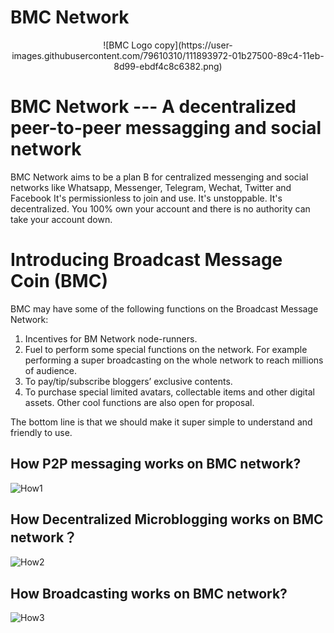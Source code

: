 # BMC Network
<p align="center">
![BMC Logo copy](https://user-images.githubusercontent.com/79610310/111893972-01b27500-89c4-11eb-8d99-ebdf4c8c6382.png)
</p>

# BMC Network --- A decentralized peer-to-peer messagging and social network

BMC Network aims to be a plan B for centralized messenging and social networks like Whatsapp, Messenger, Telegram, Wechat, Twitter and Facebook
It's permissionless to join and use. 
It's unstoppable. 
It's decentralized.
You 100% own your account and there is no authority can take your account down.

# Introducing Broadcast Message Coin (BMC)

BMC may have some of the following functions on the Broadcast Message Network:
1. Incentives for BM Network node-runners.
2. Fuel to perform some special functions on the network. For example performing a super broadcasting on the whole network to reach millions of audience.
3. To pay/tip/subscribe bloggers’ exclusive contents.
4. To purchase special limited avatars, collectable items and other digital assets.
Other cool functions are also open for proposal.

The bottom line is that we should make it super simple to understand and friendly to use.


## How P2P messaging works on BMC network?
![How1](https://user-images.githubusercontent.com/79610310/111555054-cbb38d80-8744-11eb-8cba-5ea3e43b4974.png)

## How Decentralized Microblogging works on BMC network？
![How2](https://user-images.githubusercontent.com/79610310/111555101-e8e85c00-8744-11eb-829f-4aea58a08076.png)

## How Broadcasting works on BMC network?
![How3](https://user-images.githubusercontent.com/79610310/111555113-ee45a680-8744-11eb-928f-5f083e7bd9af.png)

